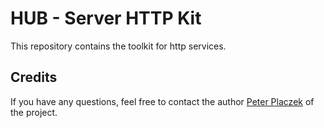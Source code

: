 # HUB - Server HTTP Kit 

This repository contains the toolkit for http services.

## Credits
If you have any questions, feel free to contact the author [Peter Placzek](https://github.com/Tada5hi) of the project.

